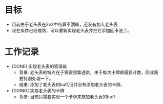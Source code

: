 # 目标
- 目前由于老头表在2v2中结算不清晰，还没有加入老头表
- 现在条件已经成熟，可以重新实现老头表并把它添加回卡池了。

# 工作记录
- [DONE] 实现老头表的管理器
	- 背景: 老头表的特点在于需要频繁通信，由于每次出牌都需要计数，因此需要特别处理一下。
	- 结果: 添加了老头表的buff,但并没有添加老头表的卡牌。
- [DOING] 实现老头表的卡牌
	- 背景: 目前只需要实现一个卡牌来施加老头表的buff.